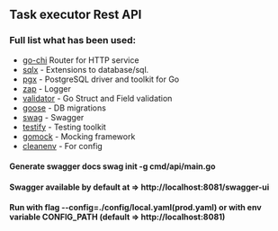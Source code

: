 ## Task executor Rest API

### Full list what has been used:
* [go-chi](https://github.com/go-chi/chi) Router for HTTP service
* [sqlx](https://github.com/jmoiron/sqlx) - Extensions to database/sql.
* [pgx](https://github.com/jackc/pgx) - PostgreSQL driver and toolkit for Go
* [zap](https://github.com/uber-go/zap) - Logger
* [validator](https://github.com/go-playground/validator) - Go Struct and Field validation
* [goose](https://github.com/pressly/goose) - DB migrations
* [swag](https://github.com/swaggo/swag) - Swagger
* [testify](https://github.com/stretchr/testify) - Testing toolkit
* [gomock](https://github.com/golang/mock) - Mocking framework
* [cleanenv](https://github.com/ilyakaznacheev/cleanenv) - For config



#### Generate swagger docs swag init -g cmd/api/main.go
#### Swagger available by default at => http://localhost:8081/swagger-ui

#### Run with flag --config=./config/local.yaml(prod.yaml) or with env variable CONFIG_PATH (default => http://localhost:8081)